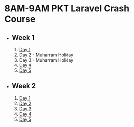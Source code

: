 # 8AM-9AM PKT Laravel Crash Course

- ## Week 1

   1. [Day 1](https://www.facebook.com/iCodeguru/videos/722945929905139)
   2. Day 2 - Muharram Holiday
   3. Day 3 - Muharram Holiday
   4. [Day 4](https://www.facebook.com/iCodeguru/videos/445569331773392)
   5. [Day 5](https://www.facebook.com/iCodeguru/videos/1480358479250346)

- ## Week 2

   1. [Day 1](https://www.facebook.com/iCodeguru/videos/1021250529600062)
   2. [Day 2](https://www.facebook.com/iCodeguru/videos/1017879373296527)
   3. [Day 3](https://www.facebook.com/iCodeguru/videos/453894390820442)
   4. [Day 4](https://www.facebook.com/iCodeguru/videos/2181937862178834)
   5. [Day 5](https://www.facebook.com/iCodeguru/videos/773770721500356)

<!-- - ## Week 

   1. [Day 1]()
   2. [Day 2]()
   3. [Day 3](https://www.facebook.com/iCodeguru/videos/530329666104042)
   4. [Day 4](https://www.facebook.com/iCodeguru/videos/1556426658290365)
   5. [Day 5]() -->

<!-- - ## Week 4

   1. [Day 1](https://www.facebook.com/iCodeguru/videos/417261580735882)
   2. [Day 2](https://www.facebook.com/iCodeguru/videos/502437572277044)
   3. [Day 3](https://www.facebook.com/iCodeguru/videos/459373810404376)
   4. [Day 4]()
   5. [Day 5]() -->

<!-- - ## Week 

   1. [Day 1]()
   2. [Day 2]()
   3. [Day 3]()
   4. [Day 4]()
   5. [Day 5]() -->